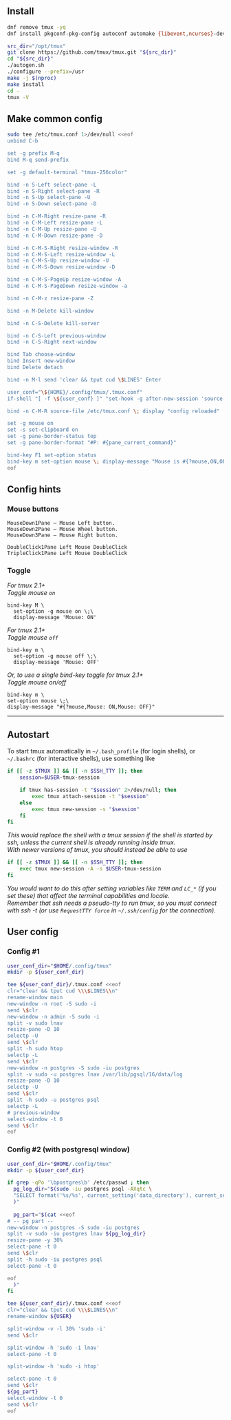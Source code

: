 ## Install
```bash
dnf remove tmux -yq
dnf install pkgconf-pkg-config autoconf automake {libevent,ncurses}-devel gcc make bison pkg-config -y

src_dir="/opt/tmux"
git clone https://github.com/tmux/tmux.git "${src_dir}"
cd "${src_dir}"
./autogen.sh
./configure --prefix=/usr
make -j $(nproc)
make install
cd -
tmux -V
```
## Make common config
```bash
sudo tee /etc/tmux.conf 1>/dev/null <<eof
unbind C-b

set -g prefix M-q
bind M-q send-prefix

set -g default-terminal "tmux-256color"

bind -n S-Left select-pane -L
bind -n S-Right select-pane -R
bind -n S-Up select-pane -U
bind -n S-Down select-pane -D

bind -n C-M-Right resize-pane -R
bind -n C-M-Left resize-pane -L
bind -n C-M-Up resize-pane -U
bind -n C-M-Down resize-pane -D

bind -n C-M-S-Right resize-window -R
bind -n C-M-S-Left resize-window -L
bind -n C-M-S-Up resize-window -U
bind -n C-M-S-Down resize-window -D

bind -n C-M-S-PageUp resize-window -A
bind -n C-M-S-PageDown resize-window -a

bind -n C-M-z resize-pane -Z

bind -n M-Delete kill-window

bind -n C-S-Delete kill-server

bind -n C-S-Left previous-window
bind -n C-S-Right next-window

bind Tab choose-window
bind Insert new-window
bind Delete detach

bind -n M-l send 'clear && tput cud \$LINES' Enter

user_conf="\${HOME}/.config/tmux/.tmux.conf"
if-shell "[ -f \${user_conf} ]" "set-hook -g after-new-session 'source-file \${user_conf}'"

bind -n C-M-R source-file /etc/tmux.conf \; display "config reloaded"

set -g mouse on
set -s set-clipboard on
set -g pane-border-status top
set -g pane-border-format "#P: #{pane_current_command}"

bind-key F1 set-option status
bind-key m set-option mouse \; display-message "Mouse is #{?mouse,ON,OFF}"
eof
```
## Config hints
### Mouse buttons
```text
MouseDown1Pane — Mouse Left button.
MouseDown2Pane — Mouse Wheel button.
MouseDown3Pane — Mouse Right button.

DoubleClick1Pane Left Mouse DoubleClick
TripleClick1Pane Left Mouse DoubleClick
```
### Toggle
*For tmux 2.1+\
Toggle mouse `on`*
```text
bind-key M \
  set-option -g mouse on \;\
  display-message 'Mouse: ON'
```
*For tmux 2.1+\
Toggle mouse `off`*
```text
bind-key m \
  set-option -g mouse off \;\
  display-message 'Mouse: OFF'
```
*Or, to use a single bind-key toggle for tmux 2.1+\
Toggle mouse on/off*
```text
bind-key m \                  
set-option mouse \;\
display-message "#{?mouse,Mouse: ON,Mouse: OFF}"
```

---
## Autostart
To start tmux automatically in `~/.bash_profile` (for login shells), or `~/.bashrc` (for interactive shells), use something like
```bash
if [[ -z $TMUX ]] && [[ -n $SSH_TTY ]]; then
    session=$USER-tmux-session

    if tmux has-session -t "$session" 2>/dev/null; then
        exec tmux attach-session -t "$session"
    else
        exec tmux new-session -s "$session"
    fi
fi
```
*This would replace the shell with a tmux session if the shell is started by ssh, unless the current shell is already running inside tmux.\
With newer versions of tmux, you should instead be able to use*
```bash
if [[ -z $TMUX ]] && [[ -n $SSH_TTY ]]; then
    exec tmux new-session -A -s $USER-tmux-session
fi
```
*You would want to do this after setting variables like `TERM` and `LC_*` (if you set these) that affect the terminal capabilities and locale.\
Remember that ssh needs a pseudo-tty to run tmux, so you must connect with ssh -t (or use `RequestTTY force` in `~/.ssh/config` for the connection).*
## User config
### Config #1
```bash
user_conf_dir="$HOME/.config/tmux"
mkdir -p ${user_conf_dir}

tee ${user_conf_dir}/.tmux.conf <<eof
clr="clear && tput cud \\\$LINES\\n"
rename-window main
new-window -n root -S sudo -i
send \$clr
new-window -n admin -S sudo -i
split -v sudo lnav
resize-pane -D 10
selectp -U
send \$clr
split -h sudo htop
selectp -L
send \$clr
new-window -n postgres -S sudo -iu postgres
split -v sudo -u postgres lnav /var/lib/pgsql/16/data/log
resize-pane -D 10
selectp -U
send \$clr
split -h sudo -u postgres psql
selectp -L
# previous-window
select-window -t 0
send \$clr
eof
```
### Config #2 (with postgresql window)
```bash
user_conf_dir="$HOME/.config/tmux"
mkdir -p ${user_conf_dir}

if grep -qPo '\bpostgres\b' /etc/passwd ; then
  pg_log_dir="$(sudo -iu postgres psql -AXqtc \
  "SELECT format('%s/%s', current_setting('data_directory'), current_setting('log_directory'));" \
  )"
  
  pg_part="$(cat <<eof
# -- pg part --
new-window -n postgres -S sudo -iu postgres
split -v sudo -iu postgres lnav ${pg_log_dir}
resize-pane -y 30%
select-pane -t 0
send \$clr
split -h sudo -iu postgres psql
select-pane -t 0

eof
  )"
fi

tee ${user_conf_dir}/.tmux.conf <<eof
clr="clear && tput cud \\\$LINES\\n"
rename-window ${USER}

split-window -v -l 30% 'sudo -i'
send \$clr

split-window -h 'sudo -i lnav'
select-pane -t 0

split-window -h 'sudo -i htop'

select-pane -t 0
send \$clr
${pg_part}
select-window -t 0
send \$clr
eof
```